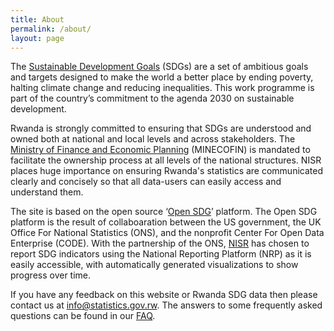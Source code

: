 ```yaml
---
title: About
permalink: /about/
layout: page
---
```



The [Sustainable Development Goals](https://www.un.org/sustainabledevelopment/sustainable-development-goals/) (SDGs) are a set of ambitious goals and targets designed to make the world a better place by ending poverty, halting climate change and reducing inequalities. This work programme is part of the country’s commitment to the agenda 2030 on sustainable development.

Rwanda is strongly committed to ensuring that SDGs are understood and owned both at national and local levels and across stakeholders. The [Ministry of Finance and Economic Planning](http://www.minecofin.gov.rw/index.php?id=2) (MINECOFIN) is mandated to facilitate the ownership process at all levels of the national structures. NISR places huge importance on ensuring Rwanda's statistics are communicated clearly and concisely so that all data-users can easily access and understand them. 

The site is based on the open source ‘[Open SDG](https://open-sdg.readthedocs.io/en/latest/)’ platform. The Open SDG platform is the result of collaboaration between the US government, the UK Office For National Statistics (ONS), and the nonprofit Center For Open Data Enterprise (CODE). With the partnership of the ONS, [NISR](http://statistics.gov.rw/home) has chosen to report SDG indicators using the National Reporting Platform (NRP) as it is easily accessible, with automatically generated visualizations to show progress over time.

If you have any feedback on this website or Rwanda SDG data then please contact us at info@statistics.gov.rw. The answers to some frequently asked questions can be found in our [FAQ](https://sustainabledevelopment-rwanda.github.io/faq/).


